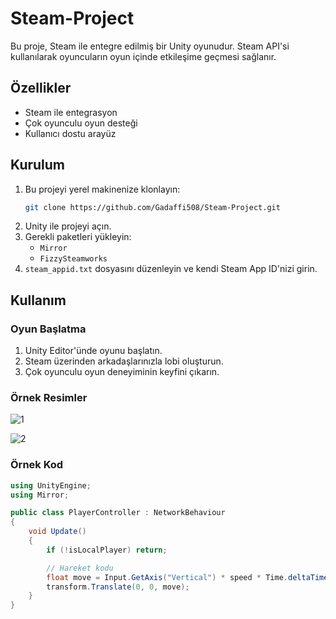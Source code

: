 # Steam-Project

Bu proje, Steam ile entegre edilmiş bir Unity oyunudur. Steam API'si kullanılarak oyuncuların oyun içinde etkileşime geçmesi sağlanır.

## Özellikler

- Steam ile entegrasyon
- Çok oyunculu oyun desteği
- Kullanıcı dostu arayüz

## Kurulum

1. Bu projeyi yerel makinenize klonlayın:
    ```bash
    git clone https://github.com/Gadaffi508/Steam-Project.git
    ```
2. Unity ile projeyi açın.
3. Gerekli paketleri yükleyin:
    - `Mirror`
    - `FizzySteamworks`
4. `steam_appid.txt` dosyasını düzenleyin ve kendi Steam App ID'nizi girin.

## Kullanım

### Oyun Başlatma

1. Unity Editor'ünde oyunu başlatın.
2. Steam üzerinden arkadaşlarınızla lobi oluşturun.
3. Çok oyunculu oyun deneyiminin keyfini çıkarın.

### Örnek Resimler

![1](https://github.com/user-attachments/assets/a689d998-3ae3-41c4-ac8c-54a2f7017206)

![2](https://github.com/user-attachments/assets/8b90d0b5-1be6-4aad-9875-1dfef9997d72)

### Örnek Kod

```csharp
using UnityEngine;
using Mirror;

public class PlayerController : NetworkBehaviour
{
    void Update()
    {
        if (!isLocalPlayer) return;

        // Hareket kodu
        float move = Input.GetAxis("Vertical") * speed * Time.deltaTime;
        transform.Translate(0, 0, move);
    }
}
